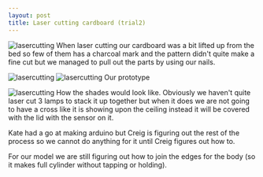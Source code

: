 ```yaml
---
layout: post
title: Laser cutting cardboard (trial2)
---
```


![lasercutting]({{site.baseurl}}/images/cardtrial.jpg)
When laser cutting our cardboard was a bit lifted up from the bed so few of them has a charcoal mark and the pattern didn't quite make a fine cut but we managed to pull out the parts by using our nails.

![lasercutting]({{site.baseurl}}/images/cardtrial1.jpg)
![lasercutting]({{site.baseurl}}/images/cardtrial2.jpg)
Our prototype

![lasercutting]({{site.baseurl}}/images/cardtrial3.jpg)
How the shades would look like. Obviously we haven't quite laser cut 3 lamps to stack it up together but when it does we are not going to have a cross like it is showing upon the ceiling instead it will be covered with the lid with the sensor on it. 


Kate had a go at making arduino but Creig is figuring out the rest of the process so we cannot do anything for it until Creig figures out how to. 

For our model we are still figuring out how to join the edges for the body (so it makes full cylinder without tapping or holding).